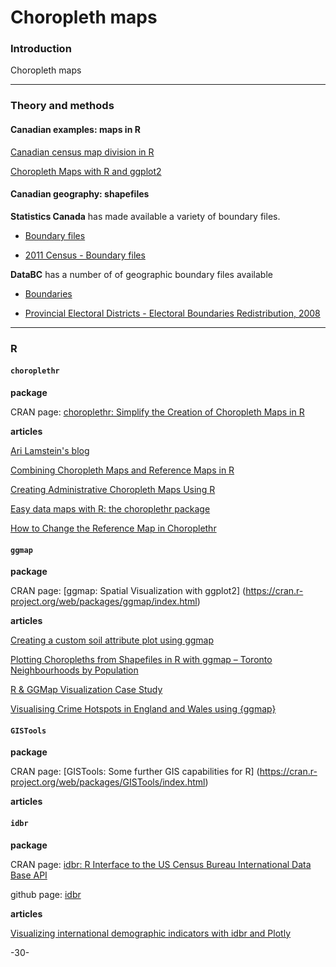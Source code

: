 # Choropleth maps

### Introduction

Choropleth maps

---
### Theory and methods

#### Canadian examples: maps in R

[Canadian census map division in R](http://www.scriptscoop2.com/t/9bec270a9183/canadian-census-map-division-in-r.html)

[Choropleth Maps with R and ggplot2](http://unconj.ca/blog/choropleth-maps-with-r-and-ggplot2.html)


#### Canadian geography: shapefiles

**Statistics Canada** has made available a variety of boundary files.

* [Boundary files](https://www12.statcan.gc.ca/census-recensement/2011/geo/bound-limit/bound-limit-eng.cfm)

* [2011 Census - Boundary files](https://www12.statcan.gc.ca/census-recensement/2011/geo/bound-limit/bound-limit-2011-eng.cfm)

**DataBC** has a number of of geographic boundary files available

* [Boundaries](https://catalogue.data.gov.bc.ca/dataset?q=iso_topic_string%3A%2Aboundaries%2A)

* [Provincial Electoral Districts - Electoral Boundaries Redistribution, 2008](https://catalogue.data.gov.bc.ca/dataset/provincial-electoral-districts-electoral-boundaries-redistribution-2008)

---
### R

#### `choroplethr`

**package**

CRAN page: [choroplethr: Simplify the Creation of Choropleth Maps in R](https://cran.r-project.org/web/packages/choroplethr/index.html)

**articles**

[Ari Lamstein's blog](http://www.arilamstein.com/blog/)

[Combining Choropleth Maps and Reference Maps in R](http://www.arilamstein.com/blog/2015/09/30/combining-choropleth-maps-and-reference-maps-in-r/)

[Creating Administrative Choropleth Maps Using R](https://www.gislounge.com/creating-administrative-maps-using-r/)

[Easy data maps with R: the choroplethr package](http://blog.revolutionanalytics.com/2014/01/easy-data-maps-with-r-the-choroplethr-package-.html)

[How to Change the Reference Map in Choroplethr](http://www.arilamstein.com/blog/2015/10/08/how-to-change-the-reference-map-in-choroplethr/)

#### `ggmap`

**package**

CRAN page: [ggmap: Spatial Visualization with ggplot2]
(https://cran.r-project.org/web/packages/ggmap/index.html)

**articles**

[Creating a custom soil attribute plot using ggmap](http://blog.revolutionanalytics.com/2015/01/creating-a-custom-soil-attribute-plot-using-ggmap.html)

[Plotting Choropleths from Shapefiles in R with ggmap – Toronto Neighbourhoods by Population](http://www.r-bloggers.com/plotting-choropleths-from-shapefiles-in-r-with-ggmap-toronto-neighbourhoods-by-population/)

[R & GGMap Visualization Case Study](http://www.r-bloggers.com/r-ggmap-visualization-case-study/)

[Visualising Crime Hotspots in England and Wales using {ggmap}](http://www.r-bloggers.com/visualising-crime-hotspots-in-england-and-wales-using-ggmap-2/)


#### `GISTools`

**package**

CRAN page: [GISTools: Some further GIS capabilities for R]
(https://cran.r-project.org/web/packages/GISTools/index.html)

**articles**

#### `idbr`

**package**

CRAN page: [idbr: R Interface to the US Census Bureau International Data Base API](https://cran.r-project.org/web/packages/idbr/)

github page: [idbr](https://github.com/walkerke/idbr)

**articles**

[Visualizing international demographic indicators with idbr and Plotly](http://walkerke.github.io/2016/01/idbr/)


-30-
